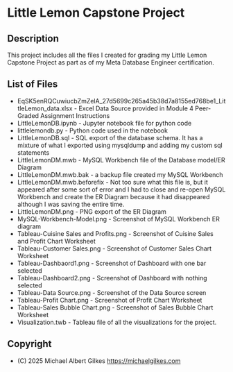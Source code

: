 Little Lemon Capstone Project
=============================

Description
-------------------
This project includes all the files I created for grading my Little Lemon Capstone Project as part as of my Meta Database Engineer certification.

List of Files
-------------------
* EqSK5enRQCuwiucbZmZelA_27d5699c265a45b38d7a8155ed768be1_LittleLemon_data.xlsx - Excel Data Source provided in Module 4 Peer-Graded Assignment Instructions
* LittleLemonDB.ipynb - Jupyter notebook file for python code
* littlelemondb.py - Python code used in the notebook
* LittleLemonDB.sql - SQL export of the database schema. It has a mixture of what I exported using mysqldump and adding my custom sql statements
* LittleLemonDM.mwb - MySQL Workbench file of the Database model/ER Diagram
* LittleLemonDM.mwb.bak - a backup file created my MySQL Workbench
* LittleLemonDM.mwb.beforefix - Not too sure what this file is, but it appeared after some sort of error and I had to close and re-open MySQL Workbench and create the ER Diagram because it had disappeared although I was saving the entire time.
* LittleLemonDM.png - PNG export of the ER Diagram
* MySQL-Workbench-Model.png - Screenshot of MySQL Workbench ER diagram
* Tableau-Cuisine Sales and Profits.png - Screenshot of Cuisine Sales and Profit Chart Worksheet
* Tableau-Customer Sales.png - Screenshot of Customer Sales Chart Worksheet
* Tableau-Dashbaord1.png - Screenshot of Dashboard with one bar selected
* Tableau-Dashboard2.png - Screenshot of Dashboard with nothing selected
* Tableau-Data Source.png - Screenshot of the Data Source screen
* Tableau-Profit Chart.png - Screenshot of Profit Chart Worksheet
* Tableau-Sales Bubble Chart.png - Screenshot of Sales Bubble Chart Worksheet
* Visualization.twb - Tableau file of all the visualizations for the project.

Copyright
-------------------
* (C) 2025 Michael Albert Gilkes <https://michaelgilkes.com>